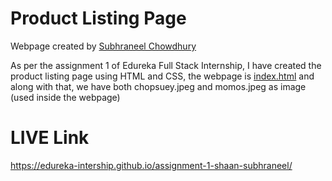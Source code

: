 # Product Listing Page
Webpage created by [Subhraneel Chowdhury](https://github.com/shaan-subhraneel)

As per the assignment 1 of Edureka Full Stack Internship, I have created the product listing page using HTML and CSS, the webpage is [index.html](https://github.com/edureka-intership/assignment-1-shaan-subhraneel/blob/main/index.html) and along with that, we have both chopsuey.jpeg and momos.jpeg as image (used inside the webpage)

# LIVE Link
https://edureka-intership.github.io/assignment-1-shaan-subhraneel/
